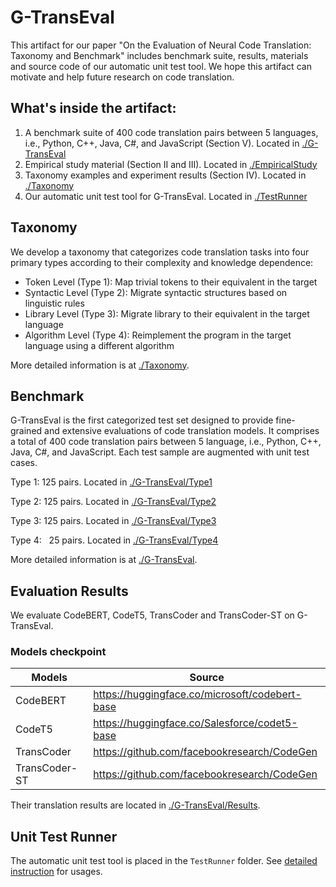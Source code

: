 # G-TransEval
This artifact for our paper "On the Evaluation of Neural Code Translation: Taxonomy and Benchmark" includes benchmark suite, results, materials and source code of our automatic unit test tool. We hope this artifact can motivate and help future research on code translation. 

## What's inside the artifact:

1. A benchmark suite of 400 code translation pairs between 5 languages, i.e., Python, C++, Java, C#, and JavaScript (Section V). Located in [./G-TransEval](G-TransEval)
2. Empirical study material (Section II and III). Located in [./EmpiricalStudy](EmpiricalStudy)
3. Taxonomy examples and experiment results (Section IV). Located in [./Taxonomy](Taxonomy)
4. Our automatic unit test tool for G-TransEval. Located in [./TestRunner](TestRunner)

## Taxonomy
We develop a taxonomy that categorizes code translation tasks into four primary types according to their complexity and knowledge dependence: 
- Token Level (Type 1): Map trivial tokens to their equivalent in the target
- Syntactic Level (Type 2): Migrate syntactic structures based on linguistic rules
- Library Level (Type 3): Migrate library to their equivalent in the target language
- Algorithm Level (Type 4): Reimplement the program in the target language using a different algorithm

More detailed information is at [./Taxonomy](Taxonomy).

## Benchmark
G-TransEval is the first categorized test set designed to provide fine-grained and extensive evaluations of code translation models. It comprises a total of 400 code translation pairs between 5 language, i.e., Python, C++, Java, C#, and JavaScript. Each test sample are augmented with unit test cases.

Type 1: 125 pairs. Located in [./G-TransEval/Type1](G-TransEval/Type1)

Type 2: 125 pairs. Located in [./G-TransEval/Type2](G-TransEval/Type2)

Type 3: 125 pairs. Located in [./G-TransEval/Type3](G-TransEval/Type3)

Type 4: &nbsp; 25 pairs. Located in [./G-TransEval/Type4](G-TransEval/Type4)

More detailed information is at [./G-TransEval](G-TransEval).

## Evaluation Results
We evaluate CodeBERT, CodeT5, TransCoder and TransCoder-ST on G-TransEval.  

### Models checkpoint
|Models          |Source                                        |
|----------------|----------------------------------------------|
|CodeBERT        |https://huggingface.co/microsoft/codebert-base|
|CodeT5          |https://huggingface.co/Salesforce/codet5-base |
|TransCoder      |https://github.com/facebookresearch/CodeGen   |
|TransCoder-ST   |https://github.com/facebookresearch/CodeGen   |

Their translation results are located in [./G-TransEval/Results](G-TransEval/Results/README.md). 

## Unit Test Runner
The automatic unit test tool is placed in the `TestRunner` folder. See [detailed instruction](TestRunner/README.md) for usages. 



